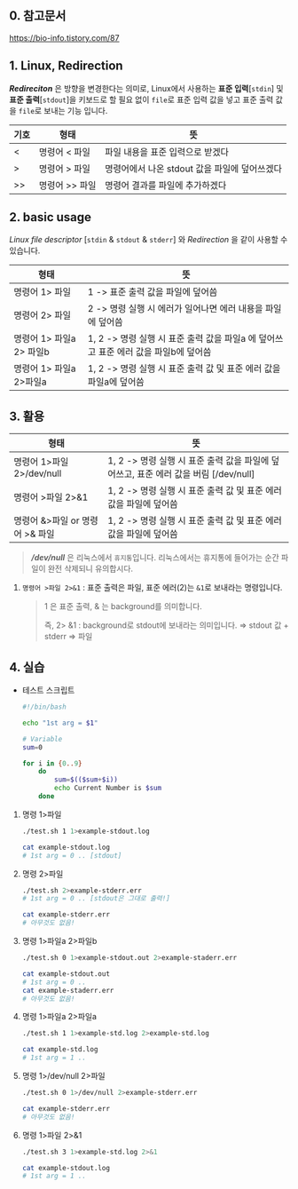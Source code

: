 ## 0. 참고문서

https://bio-info.tistory.com/87

## 1. Linux, Redirection

***Redireciton*** 은 방향을 변경한다는 의미로, Linux에서 사용하는 **표준 입력**[`stdin`] 및 **표준 출력**[`stdout`]을 키보드로 할 필요 없이 `file`로 표준 입력 값을 넣고 표준 출력 값을 `file`로 보내는 기능 입니다.

| 기호 | 형태 | 뜻 |
| --- | --- | --- |
| < | 명령어 < 파일 | 파일 내용을 표준 입력으로 받겠다 |
| \> | 명령어 > 파일 | 명령어에서 나온 stdout 값을 파일에 덮어쓰겠다 |
| \>> | 명령어 >> 파일 | 명령어 결과를 파일에 추가하겠다 |

## 2. basic usage

*Linux file descriptor* [`stdin` & `stdout` & `stderr`] 와 *Redirection* 을 같이 사용할 수 있습니다.

| 형태 | 뜻 |
| --- | --- |
| 명령어 1> 파일 | 1 -> 표준 출력 값을 파일에 덮어씀 |
| 명령어 2> 파일 | 2 -> 명령 실행 시 에러가 일어나면 에러 내용을 파일에 덮어씀 |
| 명령어 1> 파일a 2> 파일b | 1, 2 -> 명령 실행 시 표준 출력 값을 파일a 에 덮어쓰고 표준 에러 값을 파일b에 덮어씀 |
| 명령어 1> 파일a 2>파일a | 1, 2 -> 명령 실행 시 표준 출력 값 및 표준 에러 값을 파일a에 덮어씀 |

## 3. 활용

| 형태  | 뜻 |
| --- | --- |
| 명령어 1>파일 2>/dev/null | 1, 2 -> 명령 실행 시 표준 출력 값을 파일에 덮어쓰고, 표준 에러 값을 버림 [/dev/null] |
| 명령어 >파일 2>&1 | 1, 2 -> 명령 실행 시 표준 출력 값 및 표준 에러 값을 파일에 덮어씀 |
| 명령어 &>파일 or 명령어 >& 파일 | 1, 2 -> 명령 실행 시 표준 출력 값 및 표준 에러 값을 파일에 덮어씀 |

> ***/dev/null*** 은 리눅스에서 `휴지통`입니다. 리눅스에서는 휴지통에 들어가는 순간 파일이 완전 삭제되니 유의합시다.
>

1. `명령어 >파일 2>&1` : 표준 출력은 파일, 표준 에러(2)는 `&1`로 보내라는 명령입니다.

   > 1 은 표준 출력, & 는 background를 의미합니다.
   >
   > 즉, 2> &1 : background로 stdout에 보내라는 의미입니다.
   > ⇒ stdout 값 + stderr ⇒ 파일

## 4. 실습


- 테스트 스크립트

    ```bash
    #!/bin/bash
    
    echo "1st arg = $1"
    
    # Variable
    sum=0
    
    for i in {0..9}
    	do
    		sum=$(($sum+$i))
    		echo Current Number is $sum
    	done
    ```


1. 명령 1>파일

    ```bash
    ./test.sh 1 1>example-stdout.log
    
    cat example-stdout.log
   # 1st arg = 0 .. [stdout]
    ```

2. 명령 2>파일

    ```bash
    ./test.sh 2>example-stderr.err
    # 1st arg = 0 .. [stdout은 그대로 출력!]
    
    cat example-stderr.err
    # 아무것도 없음!
    ```

3. 명령 1>파일a 2>파일b

    ```bash
    ./test.sh 0 1>example-stdout.out 2>example-staderr.err
    
    cat example-stdout.out
    # 1st arg = 0 ..
    cat example-staderr.err
    # 아무것도 없음!
    ```

4. 명령 1>파일a 2>파일a

    ```bash
    ./test.sh 1 1>example-std.log 2>example-std.log
    
    cat example-std.log 
    # 1st arg = 1 ..
    ```

5. 명령 1>/dev/null 2>파일

    ```bash
    ./test.sh 0 1>/dev/null 2>example-stderr.err
    
    cat example-stderr.err
    # 아무것도 없음!
    ```

6. 명령 1>파일 2>&1

    ```bash
    ./test.sh 3 1>example-std.log 2>&1
    
    cat example-stdout.log
    # 1st arg = 1 ..
    ```